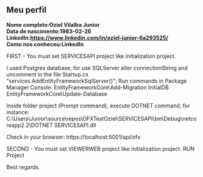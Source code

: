 Meu perfil
-------

**Nome completo:Oziel Vilalba Junior**   
**Data de nascimento:1983-02-26**   
**LinkedIn:https://www.linkedin.com/in/oziel-junior-6a293525/**    
**Como nos conheceu:LinkedIn**   




FIRST - You must set SERVICESAPI project like initialization project.

I used Postgres database, for use SQLServer alter connectionString and uncomment in the file Startup.cs "services.AddEntityFrameworkSqlServer()";
Run commands in Package Manager Console:
EntityFrameworkCore\Add-Migration InitialDB
EntityFrameworkCore\Update-Database

Inside folder project (Prompt command), execute DOTNET command, for instance:
C:\Users\Junior\source\repos\OFXTestOziel\SERVICESAPI\bin\Debug\netcoreapp2.2\DOTNET SERVICESAPI.dll


Check in your browser:
https://localhost:5001/api/ofx


SECOND - You must set VIEWERWEB project like initialization project.
RUN Project


Best regards.